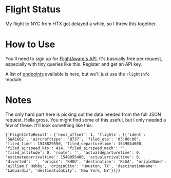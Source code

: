 # Flight Status

My flight to NYC from HTX got delayed a while, so I threw this together. 

# How to Use

You'll need to sign up for <a href='http://flightxml.flightaware.com/soap/FlightXML2/doc'>FlightAware's API</a>. It's basically free per request, especially with tiny queries like this. Register and get an API key. 

A list of <a href="https://flightaware.com/commercial/flightxml/explorer/#op_FlightInfo">endpoints</a> available is here, but we'll just use the `FlightInfo` module. 

# Notes

The only hard part here is picking out the data needed from the full JSON request. Hella gross. You might find some of this useful, but I only needed a few of these. It'll look something like this: 

```
{'FlightInfoResult': {'next_offset': 1, 'flights': [{'ident': 'SWA1662', 'aircrafttype': 'B737', 'filed_ete': '03:00:00', 'filed_time': 1548829550, 'filed_departuretime': 1549044600, 'filed_airspeed_kts': 414, 'filed_airspeed_mach': '', 'filed_altitude': 0, 'route': '', 'actualdeparturetime': 0, 'estimatedarrivaltime': 1549055400, 'actualarrivaltime': 0, 'diverted': '', 'origin': 'KHOU', 'destination': 'KLGA', 'originName': 'William P Hobby', 'originCity': 'Houston, TX', 'destinationName': 'LaGuardia', 'destinationCity': 'New York, NY'}]}}
```
